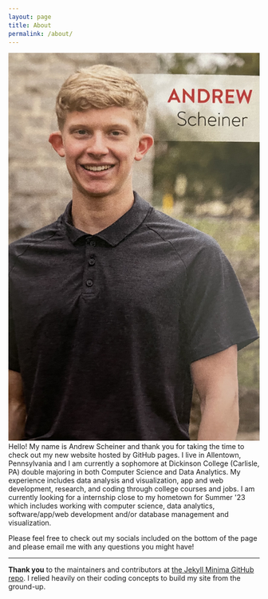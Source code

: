 ```yaml
---
layout: page
title: About
permalink: /about/
---
```

![A picture of me.](https://github.com/Baseballfan5303/Baseballfan5303.github.io/blob/main/_includes/images/me.jpg)
Hello! My name is Andrew Scheiner and thank you for taking the time to check out my new website hosted by GitHub pages.
I live in Allentown, Pennsylvania and I am currently a sophomore at Dickinson College (Carlisle, PA) double majoring in both Computer Science and Data Analytics. 
My experience includes data analysis and visualization, app and web development, research, and coding through college courses and jobs.
I am currently looking for a internship close to my hometown for Summer '23 which includes working with computer science, data analytics,
software/app/web development and/or database management and visualization.

Please feel free to check out my socials included on the bottom of the page and please email me with any questions you might have!


---


**Thank you** to the maintainers and contributors at [the Jekyll Minima GitHub repo](https://github.com/jekyll/minima). I relied heavily on their coding concepts to build my site from the ground-up.
